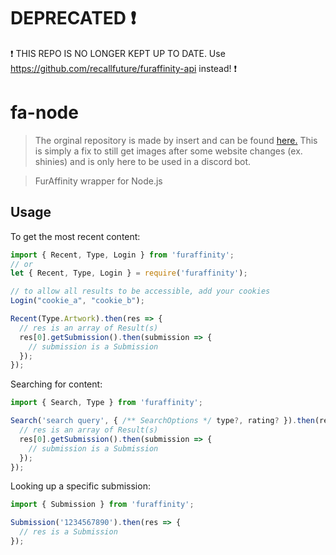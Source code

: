 # DEPRECATED ❗

❗ THIS REPO IS NO LONGER KEPT UP TO DATE. Use https://github.com/recallfuture/furaffinity-api instead! ❗


# fa-node

> The orginal repository is made by insert and can be found [here.](https://gitlab.insrt.uk/insert/furaffinity)
> This is simply a fix to still get images after some website changes (ex. shinies) and is only here to be used in a discord bot.

> FurAffinity wrapper for Node.js

## Usage

To get the most recent content:

```javascript
import { Recent, Type, Login } from 'furaffinity';
// or
let { Recent, Type, Login } = require('furaffinity');

// to allow all results to be accessible, add your cookies
Login("cookie_a", "cookie_b");

Recent(Type.Artwork).then(res => {
  // res is an array of Result(s)
  res[0].getSubmission().then(submission => {
    // submission is a Submission
  });
});
```

Searching for content:

```javascript
import { Search, Type } from 'furaffinity';

Search('search query', { /** SearchOptions */ type?, rating? }).then(res => {
  // res is an array of Result(s)
  res[0].getSubmission().then(submission => {
    // submission is a Submission
  });
});
```

Looking up a specific submission:

```javascript
import { Submission } from 'furaffinity';

Submission('1234567890').then(res => {
  // res is a Submission
});
```
